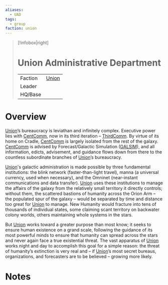 ```yaml
---
aliases:
  - UAD
tags:
  - group
faction: union
---
```

> [!infobox|right] 
> # Union Administrative Department
> | | |
> | ---- | ---- |
> | Faction | [Union](Union.md) |
> | Leader |  |
> | HQ/Base | |


# Overview
[Union](Union.md)’s bureaucracy is leviathan and infinitely complex. Executive power lies with [CentComm](Union%20Central%20Committee.md), now in its third iteration – [ThirdComm](Third%20Committee.md). By virtue of its home on Cradle, [CentComm](Union%20Central%20Committee.md) is largely isolated from the rest of the galaxy. [CentComm](Union%20Central%20Committee.md) is advised by Forecast/Galactic Simulation ([GALSIM](GALSIM.md)), and all information, edicts, advisement, and guidance flows down from there to the countless subordinate branches of [Union](Union.md)’s bureaucracy.

[Union](Union.md)'s galactic administration is made possible by three fundamental institutions: the blink network (faster-than-light travel), manna (a universal currency, used when necessary), and the Omninet (near-instant communications and data transfer). [Union](Union.md) uses these institutions to manage the affairs of the galaxy from the relatively small territory it directly controls; without them, the scattered bastions of humanity across the Orion Arm – the populated spur of the galaxy – would be separated by time and distance too great for [Union](Union.md) to manage. New Humanity would fracture into tens of thousands of individual states, some claiming scant territory on backwater colony worlds, others maintaining whole systems in the stars.

But [Union](Union.md) works toward a greater purpose than most know; it seeks to ensure human existence on a grand scale, following the guidance of its most powerful minds to ensure that humanity can spread across the stars and never again face a true existential threat. The vast apparatus of [Union](Union.md) works night and day to accomplish this goal for a simple reason: the threat of humanity’s extinction is very real and – if [Union](Union.md)’s most secret bureaus, organizations, and forecasters are to be believed – growing more likely.

# Notes